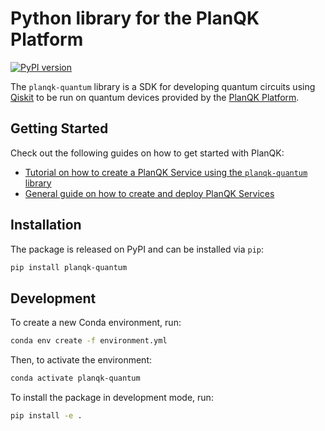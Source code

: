 # Python library for the PlanQK Platform

[![PyPI version](https://badge.fury.io/py/planqk-quantum.svg)](https://badge.fury.io/py/planqk-quantum)

The `planqk-quantum` library is a SDK for developing quantum circuits using [Qiskit](https://pypi.org/project/qiskit) to be run on quantum devices provided by the [PlanQK Platform](https://docs.platform.planqk.de).

## Getting Started

Check out the following guides on how to get started with PlanQK:

- [Tutorial on how to create a PlanQK Service using the `planqk-quantum` library](https://docs.platform.planqk.de/tutorials/tutorial-qiskit.html)
- [General guide on how to create and deploy PlanQK Services](https://docs.platform.planqk.de/docs/service-platform/managed-services.html)

## Installation

The package is released on PyPI and can be installed via `pip`:

```bash
pip install planqk-quantum
```

## Development

To create a new Conda environment, run:

```bash
conda env create -f environment.yml
```

Then, to activate the environment:

```bash
conda activate planqk-quantum
```

To install the package in development mode, run:

```bash
pip install -e .
```

